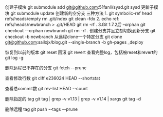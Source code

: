 创建子模块
    git submodule add git@github.com:51fanli/sysd.git sysd
更新子模块
    git submodule update
创建新的空分支
    三种方法
    1.
    git symbolic-ref head refs/heads/empty
    rm .git/index
    git clean -fdx
    2.
    echo ref: refs/heads/newbranch > .git/HEAD
    git rm -rf .
    3.Git 1.7.2后 –orphan
    git checkout --orphan newbranch
    git rm -rf .
创建分支并且立刻切换到新分支
    git checkout -b newbranch
从远程clone一个特定分支
    git clone git@github.com:sailxjx/blog.git --single-branch -b gh-pages _deploy

恢复到以前的版本
    git reset <version>
回滚
    git revert <version>
查看完整log，包括被reset和revert的
    git log -g

删除远程已不存在的分支
    git fetch --prune

查看修改行数
    git diff e236024 HEAD --shortstat

查看总commit数
    git rev-list HEAD --count

删除指定的 tag
    git tag | grep -v v1.13 | grep -v v1.14 | xargs git tag -d

删除远程 tag
    git push --tags --prune
